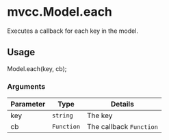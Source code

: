 # mvcc.Model.each

Executes a callback for each key in the model.

## Usage

Model.each(key, cb);

### Arguments

| Parameter    | Type       | Details                            |
| ------------ | ---------- | ---------------------------------- |
| key          | `string`   | The key                            |
| cb           | `Function` | The callback `Function`            |
